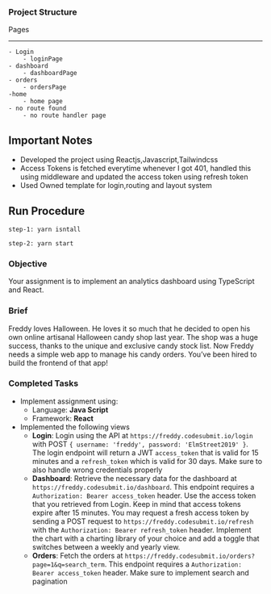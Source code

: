 ### Project Structure
 Pages
--- - 

    - Login
        - loginPage
    - dashboard
        - dashboardPage
    - orders
        - ordersPage
    -home
        - home page
    - no route found
        - no route handler page

## Important Notes
   -  Developed the project using Reactjs,Javascript,Tailwindcss
   -  Access Tokens is fetched everytime whenever I got 401, handled this using middleware and updated the access token using refresh token
   -  Used Owned template for login,routing and layout system

## Run Procedure

  ``` step-1: yarn isntall  ```

  ``` step-2: yarn start  ```

### Objective

Your assignment is to implement an analytics dashboard using TypeScript and React.

### Brief

Freddy loves Halloween. He loves it so much that he decided to open his own online artisanal Halloween candy shop last year. The shop was a huge success, thanks to the unique and exclusive candy stock list. Now Freddy needs a simple web app to manage his candy orders. You’ve been hired to build the frontend of that app!

### Completed Tasks

-   Implement assignment using:
    -   Language: **Java Script**
    -   Framework: **React**
-   Implemented the following views
    -   **Login**: Login using the API at `https://freddy.codesubmit.io/login` with POST `{ username: 'freddy', password: 'ElmStreet2019' }`. The login endpoint will return a JWT `access_token` that is valid for 15 minutes and a `refresh_token` which is valid for 30 days. Make sure to also handle wrong credentials properly
    -   **Dashboard**: Retrieve the necessary data for the dashboard at `https://freddy.codesubmit.io/dashboard`. This endpoint requires a `Authorization: Bearer access_token` header. Use the access token that you retrieved from Login. Keep in mind that access tokens expire after 15 minutes. You may request a fresh access token by sending a POST request to `https://freddy.codesubmit.io/refresh` with the `Authorization: Bearer refresh_token` header. Implement the chart with a charting library of your choice and add a toggle that switches between a weekly and yearly view.
    -   **Orders**: Fetch the orders at `https://freddy.codesubmit.io/orders?page=1&q=search_term`. This endpoint requires a `Authorization: Bearer access_token` header. Make sure to implement search and pagination

